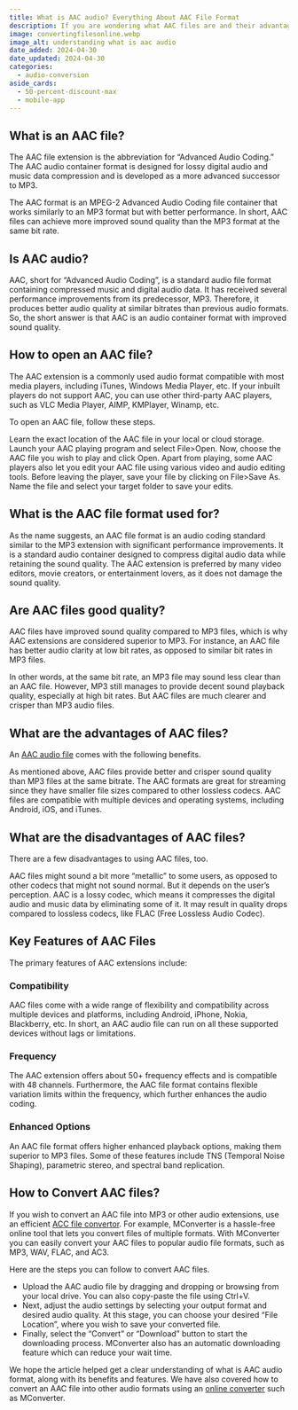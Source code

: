 ```yaml
---
title: What is AAC audio? Everything About AAC File Format
description: If you are wondering what AAC files are and their advantages and disadvantages, then this article is for you! Read more here!
image: convertingfilesonline.webp
image_alt: understanding what is aac audio
date_added: 2024-04-30
date_updated: 2024-04-30
categories:
  - audio-conversion
aside_cards:
  - 50-percent-discount-max
  - mobile-app
---
```


## What is an AAC file?
The AAC file extension is the abbreviation for “Advanced Audio Coding.” The AAC audio container format is designed for lossy digital audio and music data compression and is developed as a more advanced successor to MP3.

The AAC format is an MPEG-2 Advanced Audio Coding file container that works similarly to an MP3 format but with better performance. In short, AAC files can achieve more improved sound quality than the MP3 format at the same bit rate.

## Is AAC audio?
AAC, short for “Advanced Audio Coding”, is a standard audio file format containing compressed music and digital audio data. It has received several performance improvements from its predecessor, MP3. Therefore, it produces better audio quality at similar bitrates than previous audio formats. So, the short answer is that AAC is an audio container format with improved sound quality.

## How to open an AAC file?
The AAC extension is a commonly used audio format compatible with most media players, including iTunes, Windows Media Player, etc. If your inbuilt players do not support AAC, you can use other third-party AAC players, such as VLC Media Player, AIMP, KMPlayer, Winamp, etc.

To open an AAC file, follow these steps.

Learn the exact location of the AAC file in your local or cloud storage.
Launch your AAC playing program and select File>Open.
Now, choose the AAC file you wish to play and click Open.
Apart from playing, some AAC players also let you edit your AAC file using various video and audio editing tools.
Before leaving the player, save your file by clicking on File>Save As. Name the file and select your target folder to save your edits.

## What is the AAC file format used for?
As the name suggests, an AAC file format is an audio coding standard similar to the MP3 extension with significant performance improvements. It is a standard audio container designed to compress digital audio data while retaining the sound quality. The AAC extension is preferred by many video editors, movie creators, or entertainment lovers, as it does not damage the sound quality.

## Are AAC files good quality?
AAC files have improved sound quality compared to MP3 files, which is why AAC extensions are considered superior to MP3. For instance, an AAC file has better audio clarity at low bit rates, as opposed to similar bit rates in MP3 files.

In other words, at the same bit rate, an MP3 file may sound less clear than an AAC file. However, MP3 still manages to provide decent sound playback quality, especially at high bit rates. But AAC files are much clearer and crisper than MP3 audio files.

## What are the advantages of AAC files?
An [AAC audio file](https://mconverter.eu/converter/to/audio/) comes with the following benefits.

As mentioned above, AAC files provide better and crisper sound quality than MP3 files at the same bitrate.
The AAC formats are great for streaming since they have smaller file sizes compared to other lossless codecs.
AAC files are compatible with multiple devices and operating systems, including Android, iOS, and iTunes.

## What are the disadvantages of AAC files?
There are a few disadvantages to using AAC files, too.

AAC files might sound a bit more “metallic” to some users, as opposed to other codecs that might not sound normal. But it depends on the user’s perception.
AAC is a lossy codec, which means it compresses the digital audio and music data by eliminating some of it. It may result in quality drops compared to lossless codecs, like FLAC (Free Lossless Audio Codec).

## Key Features of AAC Files
The primary features of AAC extensions include:

### Compatibility
AAC files come with a wide range of flexibility and compatibility across multiple devices and platforms, including Android, iPhone, Nokia, Blackberry, etc. In short, an AAC audio file can run on all these supported devices without lags or limitations.

### Frequency
The AAC extension offers about 50+ frequency effects and is compatible with 48 channels. Furthermore, the AAC file format contains flexible variation limits within the frequency, which further enhances the audio coding.

### Enhanced Options
An AAC file format offers higher enhanced playback options, making them superior to MP3 files. Some of these features include TNS (Temporal Noise Shaping), parametric stereo, and spectral band replication.

## How to Convert AAC files?
If you wish to convert an AAC file into MP3 or other audio extensions, use an efficient [ACC file convertor](https://mconverter.eu/convert/aac/). For example, MConverter is a hassle-free online tool that lets you convert files of multiple formats. With MConverter you can easily convert your AAC files to popular audio file formats, such as MP3, WAV, FLAC, and AC3.

Here are the steps you can follow to convert AAC files.

- Upload the AAC audio file by dragging and dropping or browsing from your local drive. You can also copy-paste the file using Ctrl+V.
- Next, adjust the audio settings by selecting your output format and desired audio quality. At this stage, you can choose your desired “File Location”, where you wish to save your converted file.
- Finally, select the “Convert” or “Download” button to start the downloading process. MConverter also has an automatic downloading feature which can reduce your wait time. 

We hope the article helped get a clear understanding of what is AAC audio format, along with its benefits and features. We have also covered how to convert an AAC file into other audio formats using an [online converter](https://mconverter.eu/) such as MConverter.
